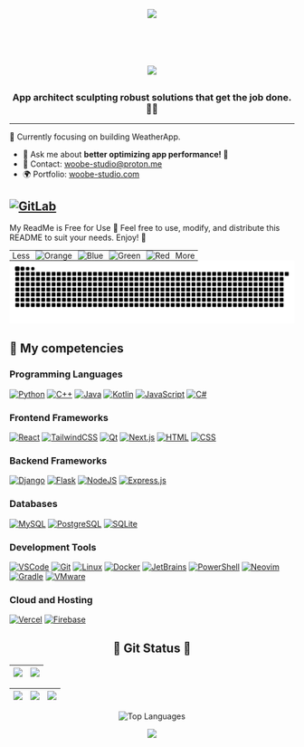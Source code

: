 <p align="center">
     <img src="https://capsule-render.vercel.app/api?type=waving&color=gradient&height=100&section=header"/>
</p>
<div id="header" align="center">
  <img src="https://komarev.com/ghpvc/?username=woobe-studio&style=for-the-badge&color=orange" alt=""/>
</div>

<h1 align="center">
  <a href="https://git.io/typing-svg">
    <img src="https://readme-typing-svg.herokuapp.com/?lines=Hello,+There!+👋;This+is+Michael.;Nice+to+meet+you!;Good+Day!;Hello&center=true&size=30">
  </a>
</h1>

<h3 align="center">App architect sculpting robust solutions that get the job done. 💪🔧</h3>


---

🌱 Currently focusing on building WeatherApp.

- 💬 Ask me about **better optimizing app performance! 📱**  
- 📧 Contact: [woobe-studio@proton.me](mailto:woobe-studio@proton.me)  
- 🌍 Portfolio: [woobe-studio.com](https://woobe-studio.com) 

[![GitLab](https://img.shields.io/badge/GitLab-330F63?style=for-the-badge&logo=gitlab&logoColor=white)](https://gitlab.com/woobe-studio)
---
My ReadMe is Free for Use 🎉
Feel free to use, modify, and distribute this README to suit your needs. Enjoy! 🚀

<div style="text-align: center;">
  <table style="margin: 0 auto; text-align: right;">
    <tr>
      <td style="padding: 0 5px;">
        Less
      </td>
      <td style="padding: 0 5px;">
        <img src="https://www.colorhexa.com/ff9900.png" alt="Orange" width="20" height="20">
      </td>
      <td style="padding: 0 5px;">
        <img src="https://www.colorhexa.com/0066ff.png" alt="Blue" width="20" height="20">
      </td>
      <td style="padding: 0 5px;">
        <img src="https://www.colorhexa.com/33cc33.png" alt="Green" width="20" height="20">
      </td>
      <td style="padding: 0 5px;">
        <img src="https://www.colorhexa.com/ff3300.png" alt="Red" width="20" height="20">
      </td>
      <td style="padding: 0 5px;">
        More
      </td>
    </tr>
  </table>
</div>






<picture>
  <source media="(prefers-color-scheme: dark)" srcset="https://github.com/woobe-studio/woobe-studio/blob/output/github-snake-dark.svg">
  <source media="(prefers-color-scheme: light)" srcset="https://github.com/woobe-studio/woobe-studio/blob/output/github-snake.svg">
  <img alt="snake gif" src="https://github.com/woobe-studio/woobe-studio/blob/output/github-snake.svg">
</picture>

## 🐐 My competencies
### Programming Languages
[![Python](https://img.shields.io/badge/Python-3776AB?style=flat&logo=python&logoColor=white)](https://github.com/search?q=user%3Awoobe-studio&type=Repositories)
[![C++](https://img.shields.io/badge/C%2B%2B-00599C?style=flat&logo=c%2B%2B&logoColor=white)](https://github.com/search?q=user%3Awoobe-studio&type=Repositories)
[![Java](https://img.shields.io/badge/Java-ED8B00?style=flat&logo=openjdk&logoColor=white)](https://github.com/search?q=user%3Awoobe-studio&type=Repositories)
[![Kotlin](https://img.shields.io/badge/Kotlin-0095D5?style=flat&logo=kotlin&logoColor=white)](https://github.com/search?q=user%3Awoobe-studio&type=Repositories)
[![JavaScript](https://img.shields.io/badge/JavaScript-F7DF1E?style=flat&logo=javascript&logoColor=black)](https://github.com/search?q=user%3Awoobe-studio&type=Repositories) 
[![C#](https://img.shields.io/badge/C%23-239120?style=flat&logo=c-sharp&logoColor=white)](https://github.com/search?q=user%3Awoobe-studio&type=Repositories)

### Frontend Frameworks
[![React](https://img.shields.io/badge/React-61DAFB?style=flat&logo=react&logoColor=black)](https://github.com/search?q=user%3Awoobe-studio&type=Repositories) 
[![TailwindCSS](https://img.shields.io/badge/TailwindCSS-06B6D4?style=flat&logo=tailwindcss&logoColor=white)](https://github.com/search?q=user%3Awoobe-studio&type=Repositories)
[![Qt](https://img.shields.io/badge/Qt-41CD52?style=flat&logo=qt&logoColor=white)](https://github.com/search?q=user%3Awoobe-studio&type=Repositories)
[![Next.js](https://img.shields.io/badge/Next.js-000000?style=flat&logo=nextdotjs&logoColor=white)](https://github.com/search?q=user%3Awoobe-studio&type=Repositories)
[![HTML](https://img.shields.io/badge/HTML5-E34F26?style=flat&logo=html5&logoColor=white)](https://github.com/search?q=user%3Awoobe-studio&type=Repositories) 
[![CSS](https://img.shields.io/badge/CSS3-1572B6?style=flat&logo=css3&logoColor=white)](https://github.com/search?q=user%3Awoobe-studio&type=Repositories)

### Backend Frameworks
[![Django](https://img.shields.io/badge/Django-092E20?style=flat&logo=django&logoColor=white)](https://github.com/search?q=user%3Awoobe-studio&type=Repositories)
[![Flask](https://img.shields.io/badge/Flask-000000?style=flat&logo=flask&logoColor=white)](https://github.com/search?q=user%3Awoobe-studio&type=Repositories)
[![NodeJS](https://img.shields.io/badge/Node.js-339933?style=flat&logo=node.js&logoColor=white)](https://github.com/search?q=user%3Awoobe-studio&type=Repositories)
[![Express.js](https://img.shields.io/badge/Express.js-000000?style=flat&logo=express&logoColor=white)](https://github.com/search?q=user%3Awoobe-studio&type=Repositories)

### Databases
[![MySQL](https://img.shields.io/badge/MySQL-4479A1?style=flat&logo=mysql&logoColor=white)](https://github.com/search?q=user%3Awoobe-studio&type=Repositories) 
[![PostgreSQL](https://img.shields.io/badge/PostgreSQL-336791?style=flat&logo=postgresql&logoColor=white)](https://github.com/search?q=user%3Awoobe-studio&type=Repositories)
[![SQLite](https://img.shields.io/badge/SQLite-003B57?style=flat&logo=sqlite&logoColor=white)](https://github.com/search?q=user%3Awoobe-studio&type=Repositories)

### Development Tools
[![VSCode](https://img.shields.io/badge/VS_Code-007ACC?style=flat&logo=visual-studio-code&logoColor=white)](https://github.com/search?q=user%3Awoobe-studio&type=Repositories)
[![Git](https://img.shields.io/badge/Git-E44C30?style=flat&logo=git&logoColor=white)](https://github.com/search?q=user%3Awoobe-studio&type=Repositories)
[![Linux](https://img.shields.io/badge/Linux-FCC624?style=flat&logo=linux&logoColor=black)](https://github.com/search?q=user%3Awoobe-studio&type=Repositories)
[![Docker](https://img.shields.io/badge/Docker-2496ED?style=flat&logo=docker&logoColor=white)](https://github.com/search?q=user%3Awoobe-studio&type=Repositories)
[![JetBrains](https://img.shields.io/badge/JetBrains-000000?style=flat&logo=jetbrains&logoColor=white)](https://github.com/search?q=user%3Awoobe-studio&type=Repositories)
[![PowerShell](https://img.shields.io/badge/PowerShell-5391FE?style=flat&logo=powershell&logoColor=white)](https://github.com/search?q=user%3Awoobe-studio&type=Repositories)
[![Neovim](https://img.shields.io/badge/Neovim-57A143?style=flat&logo=neovim&logoColor=white)](https://github.com/search?q=user%3Awoobe-studio&type=Repositories)
[![Gradle](https://img.shields.io/badge/Gradle-02303A?style=flat&logo=gradle&logoColor=white)](https://github.com/search?q=user%3Awoobe-studio&type=Repositories)
[![VMware](https://img.shields.io/badge/VMware-607078?style=flat&logo=vmware&logoColor=white)](https://github.com/search?q=user%3Awoobe-studio&type=Repositories)

### Cloud and Hosting
[![Vercel](https://img.shields.io/badge/Vercel-000000?style=flat&logo=vercel&logoColor=white)](https://github.com/search?q=user%3Awoobe-studio&type=Repositories)
[![Firebase](https://img.shields.io/badge/Firebase-FFCA28?style=flat&logo=firebase&logoColor=black)](https://github.com/search?q=user%3Awoobe-studio&type=Repositories)





<h2 align="center">👀 Git Status 👀</h2>



| ![](http://github-profile-summary-cards.vercel.app/api/cards/profile-details?username=woobe-studio&theme=transparent)| ![](http://github-profile-summary-cards.vercel.app/api/cards/most-commit-language?username=woobe-studio&theme=transparent)|
| :-: | :-: |

| ![](http://github-profile-summary-cards.vercel.app/api/cards/repos-per-language?username=woobe-studio&theme=transparent) | ![](http://github-profile-summary-cards.vercel.app/api/cards/productive-time?username=woobe-studio&theme=transparent&utcOffset=2) | ![](http://github-profile-summary-cards.vercel.app/api/cards/stats?username=woobe-studio&theme=transparent) |
| :-: | :-: | :-: |

<p align="center">
  <picture>
    <source media="(prefers-color-scheme: dark)" srcset="https://github-readme-stats.vercel.app/api/top-langs/?username=woobe-studio&size_weight=0.15&count_weight=0.5&layout=compact&theme=vision-friendly-dark&border_color=000000">
    <source media="(prefers-color-scheme: light)" srcset="https://github-readme-stats.vercel.app/api/top-langs/?username=woobe-studio&size_weight=0.15&count_weight=0.5&layout=compact&theme=default">
    <img width="400" height="200" src="https://github-readme-stats.vercel.app/api/top-langs/?username=woobe-studio&size_weight=0.15&count_weight=0.5&layout=compact&theme=default" alt="Top Languages">
  </picture>
</p>

<p align="center">
     <img src="https://capsule-render.vercel.app/api?type=waving&color=gradient&height=100&section=footer"/>
</p>


